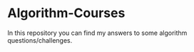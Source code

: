 # Algorithm-Courses
In this repository you can find my answers to some algorithm questions/challenges.
